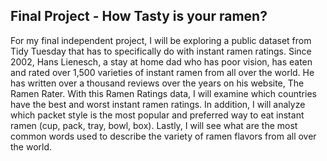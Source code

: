 ## Final Project - How Tasty is your ramen? 

For my final independent project, I will be exploring a public dataset  from Tidy Tuesday that has to specifically do with instant ramen ratings.  Since 2002, Hans Lienesch, a stay at home dad who has poor vision, has eaten and rated over 1,500 varieties of instant ramen from all over the world. He has written over a thousand reviews over the years on his website, The Ramen Rater. With this Ramen Ratings data, I will examine which countries have the best and worst instant ramen ratings. In addition, I will analyze which packet style is the most popular and preferred way to eat instant ramen (cup, pack, tray, bowl, box). Lastly, I will see what are the most common words used to describe the variety of ramen flavors from all over the world.
